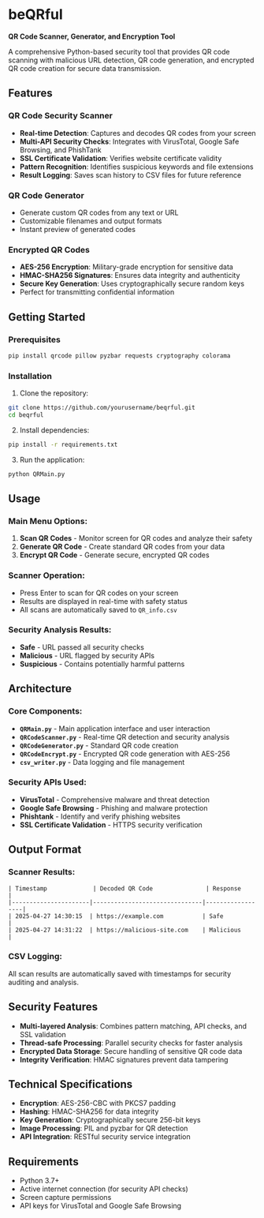 # beQRful
**QR Code Scanner, Generator, and Encryption Tool**

A comprehensive Python-based security tool that provides QR code scanning with malicious URL detection, QR code generation, and encrypted QR code creation for secure data transmission.

## Features

### **QR Code Security Scanner**
- **Real-time Detection**: Captures and decodes QR codes from your screen
- **Multi-API Security Checks**: Integrates with VirusTotal, Google Safe Browsing, and PhishTank
- **SSL Certificate Validation**: Verifies website certificate validity
- **Pattern Recognition**: Identifies suspicious keywords and file extensions
- **Result Logging**: Saves scan history to CSV files for future reference

### **QR Code Generator** 
- Generate custom QR codes from any text or URL
- Customizable filenames and output formats
- Instant preview of generated codes

### **Encrypted QR Codes**
- **AES-256 Encryption**: Military-grade encryption for sensitive data
- **HMAC-SHA256 Signatures**: Ensures data integrity and authenticity
- **Secure Key Generation**: Uses cryptographically secure random keys
- Perfect for transmitting confidential information

## Getting Started

### Prerequisites
```bash
pip install qrcode pillow pyzbar requests cryptography colorama
```

### Installation
1. Clone the repository:
```bash
git clone https://github.com/yourusername/beqrful.git
cd beqrful
```

2. Install dependencies:
```bash
pip install -r requirements.txt
```

3. Run the application:
```bash
python QRMain.py
```

## Usage

### Main Menu Options:
1. **Scan QR Codes** - Monitor screen for QR codes and analyze their safety
2. **Generate QR Code** - Create standard QR codes from your data
3. **Encrypt QR Code** - Generate secure, encrypted QR codes

### Scanner Operation:
- Press Enter to scan for QR codes on your screen
- Results are displayed in real-time with safety status
- All scans are automatically saved to `QR_info.csv`

### Security Analysis Results:
- **Safe** - URL passed all security checks
- **Malicious** - URL flagged by security APIs
- **Suspicious** - Contains potentially harmful patterns

## Architecture

### Core Components:
- **`QRMain.py`** - Main application interface and user interaction
- **`QRCodeScanner.py`** - Real-time QR detection and security analysis
- **`QRCodeGenerator.py`** - Standard QR code creation
- **`QRCodeEncrypt.py`** - Encrypted QR code generation with AES-256
- **`csv_writer.py`** - Data logging and file management

### Security APIs Used:
- **VirusTotal** - Comprehensive malware and threat detection
- **Google Safe Browsing** - Phishing and malware protection
- **Phishtank** - Identify and verify phishing websites
- **SSL Certificate Validation** - HTTPS security verification

## Output Format

### Scanner Results:
```
| Timestamp             | Decoded QR Code               | Response         |
|----------------------|-------------------------------|------------------|
| 2025-04-27 14:30:15  | https://example.com           | Safe             |
| 2025-04-27 14:31:22  | https://malicious-site.com    | Malicious        |
```

### CSV Logging:
All scan results are automatically saved with timestamps for security auditing and analysis.

## Security Features

- **Multi-layered Analysis**: Combines pattern matching, API checks, and SSL validation
- **Thread-safe Processing**: Parallel security checks for faster analysis
- **Encrypted Data Storage**: Secure handling of sensitive QR code data
- **Integrity Verification**: HMAC signatures prevent data tampering

## Technical Specifications

- **Encryption**: AES-256-CBC with PKCS7 padding
- **Hashing**: HMAC-SHA256 for data integrity
- **Key Generation**: Cryptographically secure 256-bit keys
- **Image Processing**: PIL and pyzbar for QR detection
- **API Integration**: RESTful security service integration

## Requirements

- Python 3.7+
- Active internet connection (for security API checks)
- Screen capture permissions
- API keys for VirusTotal and Google Safe Browsing
